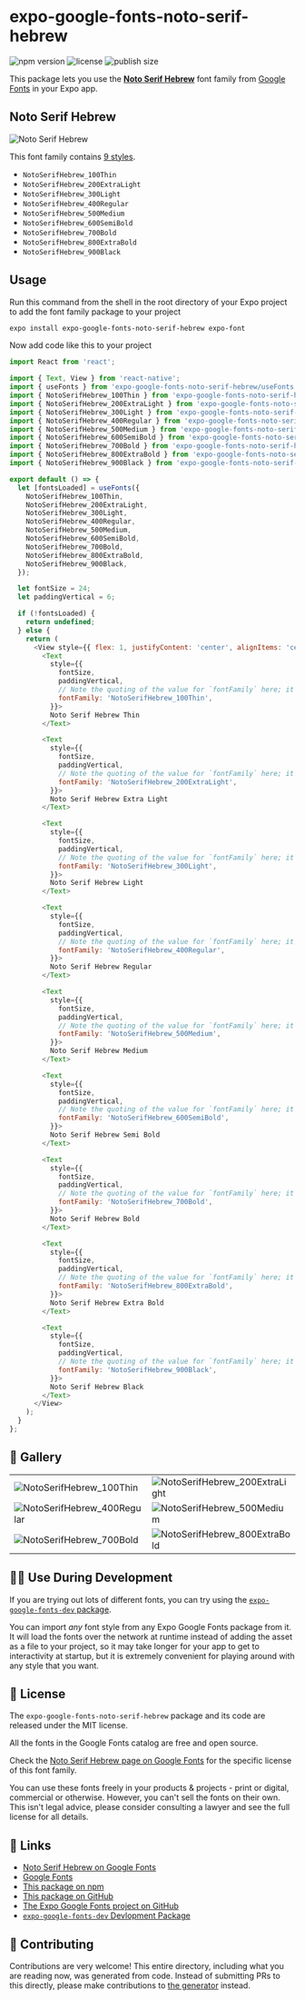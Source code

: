 # expo-google-fonts-noto-serif-hebrew

![npm version](https://flat.badgen.net/npm/v/expo-google-fonts-noto-serif-hebrew)
![license](https://flat.badgen.net/github/license/expo/google-fonts)
![publish size](https://flat.badgen.net/packagephobia/install/expo-google-fonts-noto-serif-hebrew)

This package lets you use the [**Noto Serif Hebrew**](https://fonts.google.com/specimen/Noto+Serif+Hebrew) font family from [Google Fonts](https://fonts.google.com/) in your Expo app.

## Noto Serif Hebrew

![Noto Serif Hebrew](./font-family.png)

This font family contains [9 styles](#-gallery).

- `NotoSerifHebrew_100Thin`
- `NotoSerifHebrew_200ExtraLight`
- `NotoSerifHebrew_300Light`
- `NotoSerifHebrew_400Regular`
- `NotoSerifHebrew_500Medium`
- `NotoSerifHebrew_600SemiBold`
- `NotoSerifHebrew_700Bold`
- `NotoSerifHebrew_800ExtraBold`
- `NotoSerifHebrew_900Black`

## Usage

Run this command from the shell in the root directory of your Expo project to add the font family package to your project
```sh
expo install expo-google-fonts-noto-serif-hebrew expo-font
```

Now add code like this to your project
```js
import React from 'react';

import { Text, View } from 'react-native';
import { useFonts } from 'expo-google-fonts-noto-serif-hebrew/useFonts';
import { NotoSerifHebrew_100Thin } from 'expo-google-fonts-noto-serif-hebrew/100Thin';
import { NotoSerifHebrew_200ExtraLight } from 'expo-google-fonts-noto-serif-hebrew/200ExtraLight';
import { NotoSerifHebrew_300Light } from 'expo-google-fonts-noto-serif-hebrew/300Light';
import { NotoSerifHebrew_400Regular } from 'expo-google-fonts-noto-serif-hebrew/400Regular';
import { NotoSerifHebrew_500Medium } from 'expo-google-fonts-noto-serif-hebrew/500Medium';
import { NotoSerifHebrew_600SemiBold } from 'expo-google-fonts-noto-serif-hebrew/600SemiBold';
import { NotoSerifHebrew_700Bold } from 'expo-google-fonts-noto-serif-hebrew/700Bold';
import { NotoSerifHebrew_800ExtraBold } from 'expo-google-fonts-noto-serif-hebrew/800ExtraBold';
import { NotoSerifHebrew_900Black } from 'expo-google-fonts-noto-serif-hebrew/900Black';

export default () => {
  let [fontsLoaded] = useFonts({
    NotoSerifHebrew_100Thin,
    NotoSerifHebrew_200ExtraLight,
    NotoSerifHebrew_300Light,
    NotoSerifHebrew_400Regular,
    NotoSerifHebrew_500Medium,
    NotoSerifHebrew_600SemiBold,
    NotoSerifHebrew_700Bold,
    NotoSerifHebrew_800ExtraBold,
    NotoSerifHebrew_900Black,
  });

  let fontSize = 24;
  let paddingVertical = 6;

  if (!fontsLoaded) {
    return undefined;
  } else {
    return (
      <View style={{ flex: 1, justifyContent: 'center', alignItems: 'center' }}>
        <Text
          style={{
            fontSize,
            paddingVertical,
            // Note the quoting of the value for `fontFamily` here; it expects a string!
            fontFamily: 'NotoSerifHebrew_100Thin',
          }}>
          Noto Serif Hebrew Thin
        </Text>

        <Text
          style={{
            fontSize,
            paddingVertical,
            // Note the quoting of the value for `fontFamily` here; it expects a string!
            fontFamily: 'NotoSerifHebrew_200ExtraLight',
          }}>
          Noto Serif Hebrew Extra Light
        </Text>

        <Text
          style={{
            fontSize,
            paddingVertical,
            // Note the quoting of the value for `fontFamily` here; it expects a string!
            fontFamily: 'NotoSerifHebrew_300Light',
          }}>
          Noto Serif Hebrew Light
        </Text>

        <Text
          style={{
            fontSize,
            paddingVertical,
            // Note the quoting of the value for `fontFamily` here; it expects a string!
            fontFamily: 'NotoSerifHebrew_400Regular',
          }}>
          Noto Serif Hebrew Regular
        </Text>

        <Text
          style={{
            fontSize,
            paddingVertical,
            // Note the quoting of the value for `fontFamily` here; it expects a string!
            fontFamily: 'NotoSerifHebrew_500Medium',
          }}>
          Noto Serif Hebrew Medium
        </Text>

        <Text
          style={{
            fontSize,
            paddingVertical,
            // Note the quoting of the value for `fontFamily` here; it expects a string!
            fontFamily: 'NotoSerifHebrew_600SemiBold',
          }}>
          Noto Serif Hebrew Semi Bold
        </Text>

        <Text
          style={{
            fontSize,
            paddingVertical,
            // Note the quoting of the value for `fontFamily` here; it expects a string!
            fontFamily: 'NotoSerifHebrew_700Bold',
          }}>
          Noto Serif Hebrew Bold
        </Text>

        <Text
          style={{
            fontSize,
            paddingVertical,
            // Note the quoting of the value for `fontFamily` here; it expects a string!
            fontFamily: 'NotoSerifHebrew_800ExtraBold',
          }}>
          Noto Serif Hebrew Extra Bold
        </Text>

        <Text
          style={{
            fontSize,
            paddingVertical,
            // Note the quoting of the value for `fontFamily` here; it expects a string!
            fontFamily: 'NotoSerifHebrew_900Black',
          }}>
          Noto Serif Hebrew Black
        </Text>
      </View>
    );
  }
};

```

## 🔡 Gallery


||||
|-|-|-|
|![NotoSerifHebrew_100Thin](.//100Thin/NotoSerifHebrew_100Thin.ttf.png)|![NotoSerifHebrew_200ExtraLight](.//200ExtraLight/NotoSerifHebrew_200ExtraLight.ttf.png)|![NotoSerifHebrew_300Light](.//300Light/NotoSerifHebrew_300Light.ttf.png)||
|![NotoSerifHebrew_400Regular](.//400Regular/NotoSerifHebrew_400Regular.ttf.png)|![NotoSerifHebrew_500Medium](.//500Medium/NotoSerifHebrew_500Medium.ttf.png)|![NotoSerifHebrew_600SemiBold](.//600SemiBold/NotoSerifHebrew_600SemiBold.ttf.png)||
|![NotoSerifHebrew_700Bold](.//700Bold/NotoSerifHebrew_700Bold.ttf.png)|![NotoSerifHebrew_800ExtraBold](.//800ExtraBold/NotoSerifHebrew_800ExtraBold.ttf.png)|![NotoSerifHebrew_900Black](.//900Black/NotoSerifHebrew_900Black.ttf.png)||


## 👩‍💻 Use During Development

If you are trying out lots of different fonts, you can try using the [`expo-google-fonts-dev` package](https://github.com/freeboub/google-fonts/tree/master/font-packages/dev#readme).

You can import *any* font style from any Expo Google Fonts package from it. It will load the fonts
over the network at runtime instead of adding the asset as a file to your project, so it may take longer
for your app to get to interactivity at startup, but it is extremely convenient
for playing around with any style that you want.

## 📖 License

The `expo-google-fonts-noto-serif-hebrew` package and its code are released under the MIT license.

All the fonts in the Google Fonts catalog are free and open source.

Check the [Noto Serif Hebrew page on Google Fonts](https://fonts.google.com/specimen/Noto+Serif+Hebrew) for the specific license of this font family.

You can use these fonts freely in your products & projects - print or digital, commercial or otherwise. However, you can't sell the fonts on their own. This isn't legal advice, please consider consulting a lawyer and see the full license for all details.

## 🔗 Links

- [Noto Serif Hebrew on Google Fonts](https://fonts.google.com/specimen/Noto+Serif+Hebrew)
- [Google Fonts](https://fonts.google.com/)
- [This package on npm](https://www.npmjs.com/package/expo-google-fonts-noto-serif-hebrew)
- [This package on GitHub](https://github.com/freeboub/google-fonts/tree/master/font-packages/noto-serif-hebrew)
- [The Expo Google Fonts project on GitHub](https://github.com/freeboub/google-fonts)
- [`expo-google-fonts-dev` Devlopment Package](https://github.com/freeboub/google-fonts/tree/master/font-packages/dev)

## 🤝 Contributing

Contributions are very welcome! This entire directory, including what you are reading now, was generated from code. Instead of submitting PRs to this directly, please make contributions to [the generator](https://github.com/freeboub/google-fonts/tree/master/packages/generator) instead.
